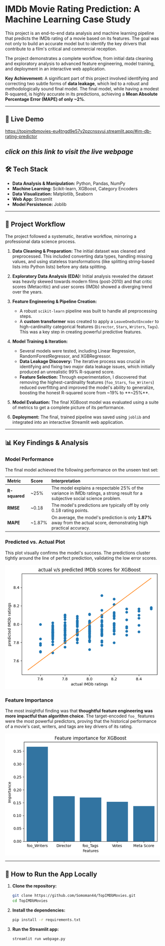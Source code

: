 # IMDb Movie Rating Prediction: A Machine Learning Case Study

This project is an end-to-end data analysis and machine learning pipeline that predicts the IMDb rating of a movie based on its features. The goal was not only to build an accurate model but to identify the key drivers that contribute to a film's critical and commercial reception.

The project demonstrates a complete workflow, from initial data cleaning and exploratory analysis to advanced feature engineering, model training, and deployment in an interactive web application.

**Key Achievement:** A significant part of this project involved identifying and correcting two subtle forms of **data leakage**, which led to a robust and methodologically sound final model. The final model, while having a modest R-squared, is highly accurate in its predictions, achieving a **Mean Absolute Percentage Error (MAPE) of only ~2%**.

---

## 🚀 Live Demo

https://topimdbmovies-eu4tngd9e57y2pzcnssyuj.streamlit.app/#im-db-rating-predictor

*click on this link to visit the live webpage*
---

## 🛠️ Tech Stack

* **Data Analysis & Manipulation:** Python, Pandas, NumPy
* **Machine Learning:** Scikit-learn, XGBoost, Category Encoders
* **Data Visualization:** Matplotlib, Seaborn
* **Web App:** Streamlit
* **Model Persistence:** Joblib

---

## 📖 Project Workflow

The project followed a systematic, iterative workflow, mirroring a professional data science process.

1.  **Data Cleaning & Preparation:** The initial dataset was cleaned and preprocessed. This included converting data types, handling missing values, and using stateless transformations (like splitting string-based lists into Python lists) before any data splitting.

2.  **Exploratory Data Analysis (EDA):** Initial analysis revealed the dataset was heavily skewed towards modern films (post-2010) and that critic scores (Metacritic) and user scores (IMDb) showed a diverging trend over the years.

3.  **Feature Engineering & Pipeline Creation:**
    * A robust `scikit-learn` pipeline was built to handle all preprocessing steps.
    * A **custom transformer** was created to apply a `LeaveOneOutEncoder` to high-cardinality categorical features (`Director`, `Stars`, `Writers`, `Tags`). This was a key step in creating powerful predictive features.

4.  **Model Training & Iteration:**
    * Several models were tested, including Linear Regression, RandomForestRegressor, and XGBRegressor.
    * **Data Leakage Discovery:** The iterative process was crucial in identifying and fixing two major data leakage issues, which initially produced an unrealistic 99% R-squared score.
    * **Feature Selection:** Through experimentation, I discovered that removing the highest-cardinality features (`foo_Stars`, `foo_Writers`) reduced overfitting and improved the model's ability to generalize, boosting the honest R-squared score from ~19% to **~25%**.

5.  **Model Evaluation:** The final XGBoost model was evaluated using a suite of metrics to get a complete picture of its performance.

6.  **Deployment:** The final, trained pipeline was saved using `joblib` and integrated into an interactive Streamlit web application.

---

## 📊 Key Findings & Analysis

### Model Performance
The final model achieved the following performance on the unseen test set:

| Metric | Score | Interpretation |
| :--- | :--- | :--- |
| **R-squared** | ~25% | The model explains a respectable 25% of the variance in IMDb ratings, a strong result for a subjective social science problem. |
| **RMSE** | ~0.18 | The model's predictions are typically off by only 0.18 rating points. |
| **MAPE** | ~1.87% | On average, the model's prediction is only **1.87%** away from the actual score, demonstrating high practical accuracy. |

### Predicted vs. Actual Plot
This plot visually confirms the model's success. The predictions cluster tightly around the line of perfect prediction, validating the low error scores.

![Predicted vs Actual Plot](./img/output2.png)

### Feature Importance
The most insightful finding was that **thoughtful feature engineering was more impactful than algorithm choice**. The target-encoded `foo_` features were the most powerful predictors, proving that the historical performance of a movie's cast, writers, and tags are key drivers of its rating.

![Feature Importance Plot](./img/output.png)

---

## 🚀 How to Run the App Locally

1.  **Clone the repository:**
    ```bash
    git clone https://github.com/Somoman44/TopIMDbMovies.git
    cd TopIMDbMovies
    ```
2.  **Install the dependencies:**
    ```bash
    pip install -r requirements.txt
    ```
3.  **Run the Streamlit app:**
    ```bash
    streamlit run webpage.py
    ```
